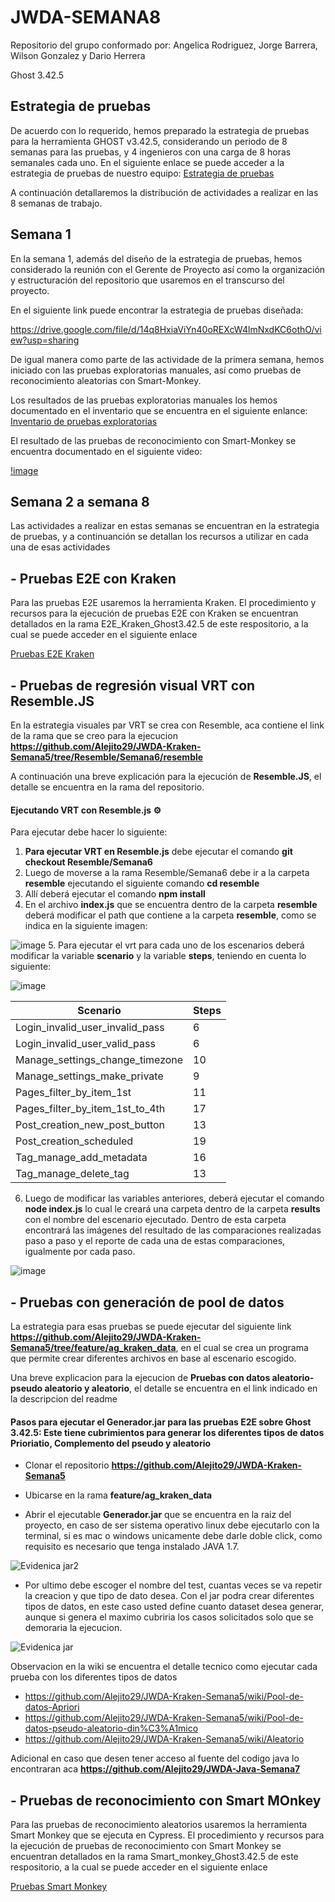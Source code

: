 # JWDA-SEMANA8

Repositorio del grupo conformado por: Angelica Rodriguez, Jorge Barrera, Wilson Gonzalez y Dario Herrera

Ghost 3.42.5

## Estrategia de pruebas

De acuerdo con lo requerido, hemos preparado la estrategia de pruebas para la herramienta GHOST v3.42.5, considerando un periodo de 8 semanas para las pruebas, y 4 ingenieros con una carga de 8 horas semanales cada uno. En el siguiente enlace se puede acceder a la estrategia de pruebas de nuestro equipo: [Estrategia de pruebas](https://drive.google.com/file/d/14q8HxiaViYn40oREXcW4lmNxdKC6othO/view?usp=sharing)

A continuación detallaremos la distribución de actividades a realizar en las 8 semanas de trabajo.

## Semana 1

En la semana 1, además del diseño de la estrategia de pruebas, hemos considerado la reunión con el Gerente de Proyecto así como la organización y estructuración del repositorio que usaremos en el transcurso del proyecto.

En el siguiente link puede encontrar la estrategia de pruebas diseñada:

https://drive.google.com/file/d/14q8HxiaViYn40oREXcW4lmNxdKC6othO/view?usp=sharing

De igual manera como parte de las actividade de la primera semana, hemos iniciado con las pruebas exploratorias manuales, así como pruebas de reconocimiento aleatorias con Smart-Monkey.

Los resultados de las pruebas exploratorias manuales los hemos documentado en el inventario que se encuentra en el siguiente enlance: [Inventario de pruebas exploratorias](https://uniandes-my.sharepoint.com/:x:/g/personal/d_herrerag_uniandes_edu_co/EchmpZbGTXdOkKtGqViiDvgBieczDyZ6d1mnLPSZLi9Nuw?e=l489rD)

El resultado de las pruebas de reconocimiento con Smart-Monkey se encuentra documentado en el siguiente video:

[!image](https://user-images.githubusercontent.com/78655008/120123322-c8d90e00-c173-11eb-97d1-bacc6a07632f.mp4)

## Semana 2 a semana 8

Las actividades a realizar en estas semanas se encuentran en la estrategia de pruebas, y a continuanción se detallan los recursos a utilizar en cada una de esas actividades

## - Pruebas E2E con Kraken

Para las pruebas E2E usaremos la herramienta Kraken. El procedimiento y recursos para la ejecución de pruebas E2E con Kraken se encuentran detallados en la rama E2E_Kraken_Ghost3.42.5 de este respositorio, a la cual se puede acceder en el siguiente enlace

[Pruebas E2E Kraken](https://github.com/Dherrera54/JWDA-Semana8/tree/E2E_Kraken_Ghost3.42.5)

## - Pruebas de regresión visual VRT con Resemble.JS

En la estrategia visuales par VRT se crea con Resemble, aca contiene el link de la rama que se creo para la ejecucion **https://github.com/Alejito29/JWDA-Kraken-Semana5/tree/Resemble/Semana6/resemble**

A continuación una breve explicación para la ejecución de **Resemble.JS**, el detalle se encuentra en la rama del repositorio.

#### Ejecutando VRT con Resemble.js ⚙️

Para ejecutar debe  hacer lo siguiente:

1. **Para ejecutar VRT en Resemble.js** debe ejecutar el comando **git checkout Resemble/Semana6**
2. Luego de moverse a la rama Resemble/Semana6 debe ir a la carpeta **resemble** ejecutando el siguiente comando **cd resemble**
3. Allí deberá ejecutar el comando **npm install**
4. En el archivo **index.js** que se encuentra dentro de la carpeta **resemble** deberá modificar el path que contiene a la carpeta **resemble**, como se indica en la siguiente imagen:

![image](https://user-images.githubusercontent.com/78829003/118384661-7f15f280-b5cd-11eb-8467-f3b1a93bc2b5.png)
5. Para ejecutar el vrt para cada uno de los escenarios deberá modificar la variable **scenario** y la variable **steps**, teniendo en cuenta lo siguiente:

![image](https://user-images.githubusercontent.com/78829003/118384817-d6689280-b5ce-11eb-90d3-2f21376cf51e.png)

|Scenario|Steps|
|--------|-----|
|Login_invalid_user_invalid_pass|6|
|Login_invalid_user_valid_pass|6|
|Manage_settings_change_timezone|10|
|Manage_settings_make_private|9|
|Pages_filter_by_item_1st|11|
|Pages_filter_by_item_1st_to_4th|17|
|Post_creation_new_post_button|13|
|Post_creation_scheduled|19|
|Tag_manage_add_metadata|16|
|Tag_manage_delete_tag|13|


6. Luego de modificar las variables anteriores, deberá ejecutar el comando **node index.js** lo cual le creará una carpeta dentro de la carpeta **results** con el nombre del escenario ejecutado. Dentro de esta carpeta encontrará las imágenes del resultado de las comparaciones realizadas paso a paso y el reporte de cada una de estas comparaciones, igualmente por cada paso.

![image](https://user-images.githubusercontent.com/78829003/118384703-ecc21e80-b5cd-11eb-8b9c-41c7bc78ceef.png)



## - Pruebas con generación de pool de datos

La estrategia para esas pruebas se puede ejecutar del  siguiente link **https://github.com/Alejito29/JWDA-Kraken-Semana5/tree/feature/ag_kraken_data**, en el cual se crea un programa que permite crear diferentes archivos en base al escenario escogido. 

Una breve explicacion para la ejecucion de **Pruebas con datos aleatorio- pseudo aleatorio y aleatorio**, el detalle se encuentra en el link indicado en la descripcion del readme


#### Pasos para ejecutar el Generador.jar para las pruebas E2E sobre Ghost 3.42.5: Este tiene cubrimientos para generar  los diferentes tipos de datos **Prioriatio, Complemento del pseudo y aleatorio**

* Clonar el repositorio **https://github.com/Alejito29/JWDA-Kraken-Semana5**

* Ubicarse en la rama **feature/ag_kraken_data**

* Abrir el ejecutable **Generador.jar** que se encuentra en la raiz del proyecto, en caso de ser sistema operativo linux debe ejecutarlo con la terminal, si es mac o windows unicamente debe darle doble click, como requisito es necesario que tenga instalado JAVA  1.7.

![Evidenica jar2](https://user-images.githubusercontent.com/78820446/119274217-70829900-bbd4-11eb-989e-1825cb0150da.png)


* Por ultimo debe escoger el nombre del test, cuantas veces se va repetir la creacion y que tipo de dato desea. Con el jar podra crear diferentes tipos de datos, en este caso usted define cuanto dataset desea generar, aunque si genera el maximo cubriria los casos solicitados solo que se demoraria la ejecucion.

 ![Evidenica jar](https://user-images.githubusercontent.com/78820446/119274137-1bdf1e00-bbd4-11eb-9f1e-ab7cb971bb13.png)

Observacion en la wiki se encuentra el detalle tecnico como ejecutar cada prueba con los diferentes tipos de datos 

* https://github.com/Alejito29/JWDA-Kraken-Semana5/wiki/Pool-de-datos-Apriori
* https://github.com/Alejito29/JWDA-Kraken-Semana5/wiki/Pool-de-datos-pseudo-aleatorio-din%C3%A1mico
* https://github.com/Alejito29/JWDA-Kraken-Semana5/wiki/Aleatorio

Adicional en caso que desen tener acceso al fuente del codigo java lo encontraran aca **https://github.com/Alejito29/JWDA-Java-Semana7**

## - Pruebas de reconocimiento con Smart MOnkey

Para las pruebas de reconocimiento aleatorios usaremos la herramienta Smart Monkey que se ejecuta en Cypress. El procedimiento y recursos para la ejecución de pruebas de reconocimiento con Smart Monkey se encuentran detallados en la rama Smart_monkey_Ghost3.42.5 de este respositorio, a la cual se puede acceder en el siguiente enlace

[Pruebas Smart Monkey](https://github.com/Dherrera54/JWDA-Semana8/tree/Smart_monkey_Ghost3.42.5)
